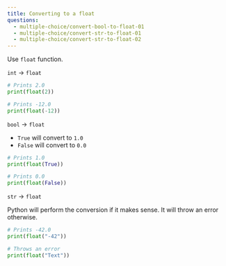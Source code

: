 ```yaml
---
title: Converting to a float
questions:
  - multiple-choice/convert-bool-to-float-01
  - multiple-choice/convert-str-to-float-01
  - multiple-choice/convert-str-to-float-02
---
```


Use `float` function.

`int` → `float`

```python
# Prints 2.0
print(float(2))

# Prints -12.0
print(float(-12))
```

`bool` → `float`

- `True` will convert to `1.0`
- `False` will convert to `0.0`

```python
# Prints 1.0
print(float(True))

# Prints 0.0
print(float(False))
```

`str` → `float`

Python will perform the conversion if it makes sense. It will throw an error otherwise.

```python
# Prints -42.0
print(float("-42"))

# Throws an error
print(float("Text"))
```
